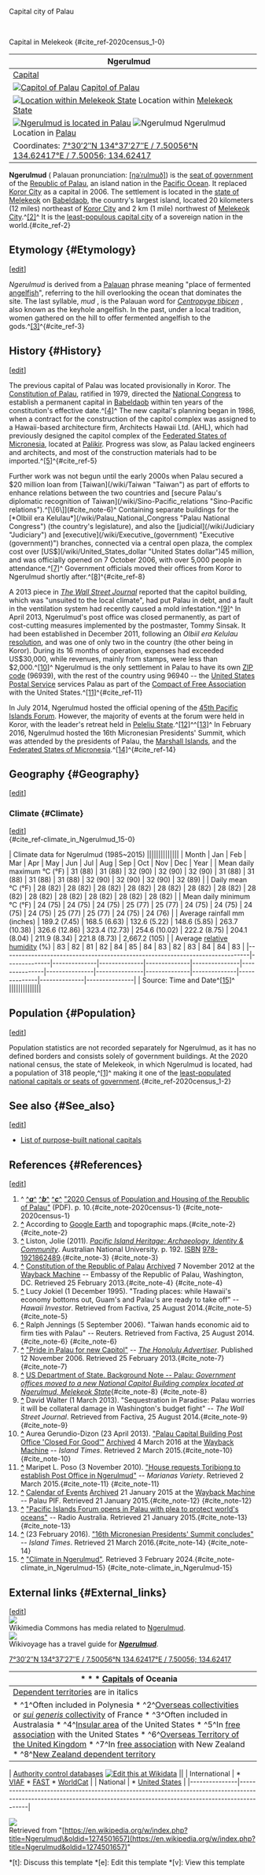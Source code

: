 Capital city of Palau

<br />

Capital in Melekeok
{#cite_ref-2020census_1-0}

| Ngerulmud ||
|---|---|
| [Capital](/wiki/List_of_cities,_towns,_and_villages_in_Palau "List of cities, towns, and villages in Palau") ||
| [![Capitol of Palau](//upload.wikimedia.org/wikipedia/en/thumb/8/8f/Capitol%2C_Melekeok%2C_Palau.jpg/250px-Capitol%2C_Melekeok%2C_Palau.jpg)](/wiki/File:Capitol,_Melekeok,_Palau.jpg "Capitol of Palau") [Capitol of Palau](/wiki/Capitol_of_Palau "Capitol of Palau") ||
| [![Location within Melekeok State](//upload.wikimedia.org/wikipedia/commons/thumb/5/50/State_of_Melekeok.png/250px-State_of_Melekeok.png)](/wiki/File:State_of_Melekeok.png "Location within Melekeok State") Location within [Melekeok State](/wiki/Melekeok "Melekeok") ||
| [![Ngerulmud is located in Palau](//upload.wikimedia.org/wikipedia/commons/thumb/b/b5/Palau_location_map.svg/250px-Palau_location_map.svg.png)](/wiki/File:Palau_location_map.svg "Ngerulmud is located in Palau") ![Ngerulmud](//upload.wikimedia.org/wikipedia/commons/thumb/0/0c/Red_pog.svg/6px-Red_pog.svg.png) Ngerulmud Location in [Palau](/wiki/Palau "Palau") ||
| Coordinates: [7°30′2″N 134°37′27″E﻿ / ﻿7.50056°N 134.62417°E﻿ / 7.50056; 134.62417](https://geohack.toolforge.org/geohack.php?pagename=Ngerulmud&params=7_30_2_N_134_37_27_E_type:city_region:PW-212) ||

**Ngerulmud** (
Palauan pronunciation: [\[ŋəˈɾulmuð\]](/wiki/Help:IPA "Help:IPA")) is the [seat of government](/wiki/Seat_of_government "Seat of government") of the [Republic of Palau](/wiki/Palau "Palau"), an island nation in the [Pacific Ocean](/wiki/Pacific_Ocean "Pacific Ocean"). It replaced [Koror City](/wiki/Koror_City "Koror City") as a capital in 2006. The settlement is located in the [state of Melekeok](/wiki/Melekeok "Melekeok") on [Babeldaob](/wiki/Babeldaob "Babeldaob"), the country's largest island, located 20 kilometers (12 miles) northeast of [Koror City](/wiki/Koror_City "Koror City") and 2 km (1 mile) northwest of [Melekeok City](/wiki/Melekeok_(town) "Melekeok (town)").^[\[2\]](#cite_note-2)^ It is the [least-populous capital city](/wiki/List_of_national_capitals_by_population "List of national capitals by population") of a sovereign nation in the world.{#cite_ref-2}  

Etymology {#Etymology}
----------------------

\[[edit](/w/index.php?title=Ngerulmud&action=edit&section=1 "Edit section: Etymology")\]

*Ngerulmud* is derived from a [Palauan](/wiki/Palauan_language "Palauan language") phrase meaning "place of fermented [angelfish](/wiki/Pomacanthidae "Pomacanthidae")", referring to the hill overlooking the ocean that dominates the site. The last syllable, *mud* , is the Palauan word for *[Centropyge tibicen](/wiki/Centropyge_tibicen "Centropyge tibicen")* , also known as the keyhole angelfish. In the past, under a local tradition, women gathered on the hill to offer fermented angelfish to the gods.^[\[3\]](#cite_note-3)^{#cite_ref-3}  

History {#History}
------------------

\[[edit](/w/index.php?title=Ngerulmud&action=edit&section=2 "Edit section: History")\]

The previous capital of Palau was located provisionally in Koror. The [Constitution of Palau](/wiki/Constitution_of_Palau "Constitution of Palau"), ratified in 1979, directed the [National Congress](/wiki/Palau_National_Congress "Palau National Congress") to establish a permanent capital in [Babeldaob](/wiki/Babeldaob "Babeldaob") within ten years of the constitution's effective date.^[\[4\]](#cite_note-4)^ The new capital's planning began in 1986, when a contract for the construction of the capitol complex was assigned to a Hawaii-based architecture firm, Architects Hawaii Ltd. (AHL), which had previously designed the capitol complex of the [Federated States of Micronesia](/wiki/Federated_States_of_Micronesia "Federated States of Micronesia"), located at [Palikir](/wiki/Palikir "Palikir"). Progress was slow, as Palau lacked engineers and architects, and most of the construction materials had to be imported.^[\[5\]](#cite_note-5)^{#cite_ref-5}

Further work was not begun until the early 2000s when Palau secured a $20 million loan from [Taiwan](/wiki/Taiwan "Taiwan") as part of efforts to enhance relations between the two countries and [secure Palau's diplomatic recognition of Taiwan](/wiki/Sino-Pacific_relations "Sino-Pacific relations").^[\[6\]](#cite_note-6)^ Containing separate buildings for the [*Olbiil era Kelulau*](/wiki/Palau_National_Congress "Palau National Congress") (the country's legislature), and also the [judicial](/wiki/Judiciary "Judiciary") and [executive](/wiki/Executive_(government) "Executive (government)") branches, connected via a central open plaza, the complex cost over [US$](/wiki/United_States_dollar "United States dollar")45 million, and was officially opened on 7 October 2006, with over 5,000 people in attendance.^[\[7\]](#cite_note-7)^ Government officials moved their offices from Koror to Ngerulmud shortly after.^[\[8\]](#cite_note-8)^{#cite_ref-8}

A 2013 piece in *[The Wall Street Journal](/wiki/The_Wall_Street_Journal "The Wall Street Journal")* reported that the capitol building, which was "unsuited to the local climate", had put Palau in debt, and a fault in the ventilation system had recently caused a mold infestation.^[\[9\]](#cite_note-9)^ In April 2013, Ngerulmud's post office was closed permanently, as part of cost-cutting measures implemented by the postmaster, Tommy Sinsak. It had been established in December 2011, following an *Olbiil era Kelulau* [resolution](/wiki/Resolution_(debate) "Resolution (debate)"), and was one of only two in the country (the other being in Koror). During its 16 months of operation, expenses had exceeded US$30,000, while revenues, mainly from stamps, were less than $2,000.^[\[10\]](#cite_note-10)^ Ngerulmud is the only settlement in Palau to have its own [ZIP code](/wiki/ZIP_code "ZIP code") (96939), with the rest of the country using 96940 -- the [United States Postal Service](/wiki/United_States_Postal_Service "United States Postal Service") services Palau as part of the [Compact of Free Association](/wiki/Compact_of_Free_Association "Compact of Free Association") with the United States.^[\[11\]](#cite_note-11)^{#cite_ref-11}

In July 2014, Ngerulmud hosted the official opening of the [45th Pacific Islands Forum](/wiki/45th_Pacific_Islands_Forum "45th Pacific Islands Forum"). However, the majority of events at the forum were held in Koror, with the leader's retreat held in [Peleliu State](/wiki/Peleliu "Peleliu").^[\[12\]](#cite_note-12)^^[\[13\]](#cite_note-13)^ In February 2016, Ngerulmud hosted the 16th Micronesian Presidents' Summit, which was attended by the presidents of Palau, the [Marshall Islands](/wiki/Marshall_Islands "Marshall Islands"), and the [Federated States of Micronesia](/wiki/Federated_States_of_Micronesia "Federated States of Micronesia").^[\[14\]](#cite_note-14)^{#cite_ref-14}  

Geography {#Geography}
----------------------

\[[edit](/w/index.php?title=Ngerulmud&action=edit&section=3 "Edit section: Geography")\]  

### Climate {#Climate}

\[[edit](/w/index.php?title=Ngerulmud&action=edit&section=4 "Edit section: Climate")\]  
{#cite_ref-climate_in_Ngerulmud_15-0}

|                                                                                                                 Climate data for Ngerulmud (1985\~2015)                                                                                                                 ||||||||||||||
|                                    Month                                     |     Jan      |     Feb      |     Mar      |     Apr      |      May      |      Jun      |      Jul      |      Aug      |     Sep      |     Oct      |     Nov      |     Dec      |     Year      |
|                          Mean daily maximum °C (°F)                          |   31 (88)    |   31 (88)    |   32 (90)    |   32 (90)    |    32 (90)    |    31 (88)    |    31 (88)    |    31 (88)    |   31 (88)    |   32 (90)    |   32 (90)    |   32 (90)    |    32 (89)    |
|                              Daily mean °C (°F)                              |   28 (82)    |   28 (82)    |   28 (82)    |   28 (82)    |    28 (82)    |    28 (82)    |    28 (82)    |    28 (82)    |   28 (82)    |   28 (82)    |   28 (82)    |   28 (82)    |    28 (82)    |
|                          Mean daily minimum °C (°F)                          |   24 (75)    |   24 (75)    |   24 (75)    |   25 (77)    |    25 (77)    |    24 (75)    |    24 (75)    |    24 (75)    |   24 (75)    |   25 (77)    |   25 (77)    |   24 (75)    |    24 (76)    |
|                         Average rainfall mm (inches)                         | 189.2 (7.45) | 168.5 (6.63) | 132.6 (5.22) | 148.6 (5.85) | 263.7 (10.38) | 326.6 (12.86) | 323.4 (12.73) | 254.6 (10.02) | 222.2 (8.75) | 204.1 (8.04) | 211.9 (8.34) | 221.8 (8.73) | 2,667.2 (105) |
| Average [relative humidity](/wiki/Relative_humidity "Relative humidity") (%) |      83      |      82      |      81      |      82      |      84       |      85       |      84       |      83       |      82      |      83      |      84      |      84      |      83       |
|------------------------------------------------------------------------------|--------------|--------------|--------------|--------------|---------------|---------------|---------------|---------------|--------------|--------------|--------------|--------------|---------------|
| Source: Time and Date^[\[15\]](#cite_note-climate_in_Ngerulmud-15)^                                                                                                                                                                                                     ||||||||||||||

Population {#Population}
------------------------

\[[edit](/w/index.php?title=Ngerulmud&action=edit&section=5 "Edit section: Population")\]

Population statistics are not recorded separately for Ngerulmud, as it has no defined borders and consists solely of government buildings. At the 2020 national census, the state of Melekeok, in which Ngerulmud is located, had a population of 318 people,^[\[1\]](#cite_note-2020census-1)^ making it one of the [least-populated national capitals or seats of government](/wiki/List_of_national_capitals_by_population "List of national capitals by population").{#cite_ref-2020census_1-2}  

See also {#See_also}
--------------------

\[[edit](/w/index.php?title=Ngerulmud&action=edit&section=6 "Edit section: See also")\]

* [List of purpose-built national capitals](/wiki/List_of_purpose-built_national_capitals "List of purpose-built national capitals")

References {#References}
------------------------

\[[edit](/w/index.php?title=Ngerulmud&action=edit&section=7 "Edit section: References")\]  
1. \^ [^***a***^](#cite_ref-2020census_1-0) [^***b***^](#cite_ref-2020census_1-1) [^***c***^](#cite_ref-2020census_1-2) ["2020 Census of Population and Housing of the Republic of Palau"](https://www.palaugov.pw/wp-content/uploads/2022/09/2020-Census-of-Population-and-Housing.pdf) (PDF). p. 10.{#cite_note-2020census-1}
{#cite_note-2020census-1}
2. **[\^](#cite_ref-2)** According to [Google Earth](/wiki/Google_Earth "Google Earth") and topographic maps.{#cite_note-2}
{#cite_note-2}
3. **[\^](#cite_ref-3)** Liston, Jolie (2011). [*Pacific Island Heritage: Archaeology, Identity \& Community*](https://books.google.com/books?id=mwn4Q-vmHmYC). Australian National University. p. 192. [ISBN](/wiki/ISBN_(identifier) "ISBN (identifier)") [978-1921862489](/wiki/Special:BookSources/978-1921862489 "Special:BookSources/978-1921862489").{#cite_note-3}
{#cite_note-3}
4. **[\^](#cite_ref-4)** [Constitution of the Republic of Palau](http://www.palauembassy.com/Documents/ConstitutionE.pdf) [Archived](https://web.archive.org/web/20121107222024/http://www.palauembassy.com/Documents/ConstitutionE.pdf) 7 November 2012 at the [Wayback Machine](/wiki/Wayback_Machine "Wayback Machine") -- Embassy of the Republic of Palau, Washington, DC. Retrieved 25 February 2013.{#cite_note-4}
{#cite_note-4}
5. **[\^](#cite_ref-5)** Lucy Jokiel (1 December 1995). "Trading places: while Hawaii's economy bottoms out, Guam's and Palau's are ready to take off" -- *Hawaii Investor*. Retrieved from Factiva, 25 August 2014.{#cite_note-5}
{#cite_note-5}
6. **[\^](#cite_ref-6)** Ralph Jennings (5 September 2006). "Taiwan hands economic aid to firm ties with Palau" -- Reuters. Retrieved from Factiva, 25 August 2014.{#cite_note-6}
{#cite_note-6}
7. **[\^](#cite_ref-7)** ["Pride in Palau for new Capitol"](http://the.honoluluadvertiser.com/article/2006/Nov/12/il/FP611120310.html) -- *[The Honolulu Advertiser](/wiki/The_Honolulu_Advertiser "The Honolulu Advertiser")*. Published 12 November 2006. Retrieved 25 February 2013.{#cite_note-7}
{#cite_note-7}
8. **[\^](#cite_ref-8)** [US Department of State. Background Note -- Palau: *Government offices moved to a new National Capitol Building complex located at Ngerulmud, Melekeok State*](https://2009-2017.state.gov/r/pa/ei/bgn/1840.htm){#cite_note-8}
{#cite_note-8}
9. **[\^](#cite_ref-9)** David Walter (1 March 2013). "Sequestration in Paradise: Palau worries it will be collateral damage in Washington's budget fight" -- *The Wall Street Journal*. Retrieved from Factiva, 25 August 2014.{#cite_note-9}
{#cite_note-9}
10. **[\^](#cite_ref-10)** Aurea Gerundio-Dizon (23 April 2013). ["Palau Capital Building Post Office 'Closed For Good'"](http://pidp.eastwestcenter.org/pireport/2013/April/04-24-05.htm) [Archived](https://web.archive.org/web/20160304023536/http://pidp.eastwestcenter.org/pireport/2013/April/04-24-05.htm) 4 March 2016 at the [Wayback Machine](/wiki/Wayback_Machine "Wayback Machine") -- *Island Times*. Retrieved 2 March 2015.{#cite_note-10}
{#cite_note-10}
11. **[\^](#cite_ref-11)** Maripet L. Poso (3 November 2010). ["House requests Toribiong to establish Post Office in Ngerulmud"](http://www.mvariety.com/regional-news/31657-house-requests-toribiong-to-establish-post-office-in-ngerulmud) -- *Marianas Variety*. Retrieved 2 March 2015.{#cite_note-11}
{#cite_note-11}
12. **[\^](#cite_ref-12)** [Calendar of Events](http://www.palaupif.com/annex.html) [Archived](https://web.archive.org/web/20150121121157/http://www.palaupif.com/annex.html) 21 January 2015 at the [Wayback Machine](/wiki/Wayback_Machine "Wayback Machine") -- Palau PIF. Retrieved 21 January 2015.{#cite_note-12}
{#cite_note-12}
13. **[\^](#cite_ref-13)** ["Pacific Islands Forum opens in Palau with plea to protect world's oceans"](http://www.radioaustralia.net.au/international/2014-07-30/pacific-islands-forum-opens-in-palau-with-plea-to-protect-worlds-oceans/1349830) -- Radio Australia. Retrieved 21 January 2015.{#cite_note-13}
{#cite_note-13}
14. **[\^](#cite_ref-14)** (23 February 2016). ["16th Micronesian Presidents' Summit concludes"](http://www.islandtimes.us/index.php?option=com_content&view=article&id=587:ngiwal-delegate-gets-five-years-probation-for-ethics-violation) -- *Island Times*. Retrieved 21 March 2016.{#cite_note-14}
{#cite_note-14}
15. **[\^](#cite_ref-climate_in_Ngerulmud_15-0)** ["Climate in Ngerulmud"](https://www.timeanddate.com/weather/palau/ngerulmud/climate). Retrieved 3 February 2024.{#cite_note-climate_in_Ngerulmud-15}
{#cite_note-climate_in_Ngerulmud-15}  

External links {#External_links}
--------------------------------

\[[edit](/w/index.php?title=Ngerulmud&action=edit&section=8 "Edit section: External links")\]  
[![](//upload.wikimedia.org/wikipedia/en/thumb/4/4a/Commons-logo.svg/30px-Commons-logo.svg.png)](/wiki/File:Commons-logo.svg)  
Wikimedia Commons has media related to [Ngerulmud](https://commons.wikimedia.org/wiki/Category:Ngerulmud "commons:Category:Ngerulmud").  
[![](//upload.wikimedia.org/wikipedia/commons/thumb/d/dd/Wikivoyage-Logo-v3-icon.svg/40px-Wikivoyage-Logo-v3-icon.svg.png)](/wiki/File:Wikivoyage-Logo-v3-icon.svg)  
Wikivoyage has a travel guide for ***[Ngerulmud](https://en.wikivoyage.org/wiki/Ngerulmud#Q515229 "wikivoyage:Ngerulmud")***.

[7°30′2″N 134°37′27″E﻿ / ﻿7.50056°N 134.62417°E﻿ / 7.50056; 134.62417](https://geohack.toolforge.org/geohack.php?pagename=Ngerulmud&params=7_30_2_N_134_37_27_E_region:PW_type:isle)  

| * [](/wiki/Template:List_of_Oceanian_capitals_by_region "Template:List of Oceanian capitals by region") * [](/wiki/Template_talk:List_of_Oceanian_capitals_by_region "Template talk:List of Oceanian capitals by region") * [](/wiki/Special:EditPage/Template:List_of_Oceanian_capitals_by_region "Special:EditPage/Template:List of Oceanian capitals by region") [Capitals](/wiki/Capital_city "Capital city") of Oceania ||
|---|---|
| [Dependent territories](/wiki/Dependent_territory "Dependent territory") are in italics ||
| * ^1^Often included in Polynesia * ^2^[Overseas collectivities](/wiki/Overseas_collectivities "Overseas collectivities") or [*sui generis* collectivity](/wiki/Overseas_France#Sui_generis_collectivity "Overseas France") of France * ^3^Often included in Australasia * ^4^[Insular area](/wiki/Insular_area "Insular area") of the United States * ^5^In [free association](/wiki/Associated_state "Associated state") with the United States * ^6^[Overseas Territory of the United Kingdom](/wiki/British_Overseas_Territories "British Overseas Territories") * ^7^In [free association](/wiki/Associated_state "Associated state") with New Zealand * ^8^[New Zealand dependent territory](/wiki/Realm_of_New_Zealand "Realm of New Zealand") ||

| [Authority control databases](/wiki/Help:Authority_control "Help:Authority control") [![Edit this at Wikidata](//upload.wikimedia.org/wikipedia/en/thumb/8/8a/OOjs_UI_icon_edit-ltr-progressive.svg/10px-OOjs_UI_icon_edit-ltr-progressive.svg.png)](https://www.wikidata.org/wiki/Q515229#identifiers "Edit this at Wikidata") ||
| International | * [VIAF](https://viaf.org/viaf/304794833) * [FAST](http://id.worldcat.org/fast/1890717/) * [WorldCat](https://id.oclc.org/worldcat/entity/E39PBJmHMwfGwYvRmj3qGJtR8C) |
|   National    |                                                     * [United States](https://id.loc.gov/authorities/n2013040765)                                                     |
|---------------|-----------------------------------------------------------------------------------------------------------------------------------------------------------------------|

![](https://login.wikimedia.org/wiki/Special:CentralAutoLogin/start?useformat=desktop&type=1x1&usesul3=0)  
Retrieved from "[https://en.wikipedia.org/w/index.php?title=Ngerulmud\&oldid=1274501657](https://en.wikipedia.org/w/index.php?title=Ngerulmud&oldid=1274501657)"

*[t]: Discuss this template
*[e]: Edit this template
*[v]: View this template

